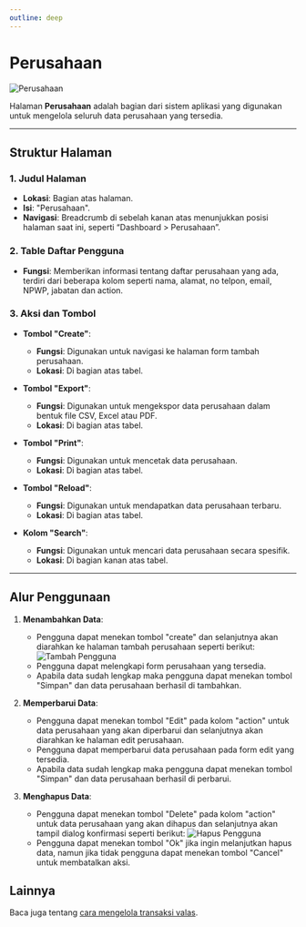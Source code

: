```yaml
---
outline: deep
---
```


# Perusahaan

![Perusahaan](/perusahaan.png)

Halaman **Perusahaan** adalah bagian dari sistem aplikasi yang digunakan untuk mengelola seluruh data perusahaan yang tersedia.

---

## Struktur Halaman

### 1. **Judul Halaman**

- **Lokasi**: Bagian atas halaman.
- **Isi**: "Perusahaan".
- **Navigasi**: Breadcrumb di sebelah kanan atas menunjukkan posisi halaman saat ini, seperti “Dashboard > Perusahaan”.

### 2. **Table Daftar Pengguna**

- **Fungsi**: Memberikan informasi tentang daftar perusahaan yang ada, terdiri dari beberapa kolom seperti nama, alamat, no telpon, email, NPWP, jabatan dan action.

### 3. **Aksi dan Tombol**

- **Tombol "Create"**:

  - **Fungsi**: Digunakan untuk navigasi ke halaman form tambah perusahaan.
  - **Lokasi**: Di bagian atas tabel.

- **Tombol "Export"**:

  - **Fungsi**: Digunakan untuk mengekspor data perusahaan dalam bentuk file CSV, Excel atau PDF.
  - **Lokasi**: Di bagian atas tabel.

- **Tombol "Print"**:

  - **Fungsi**: Digunakan untuk mencetak data perusahaan.
  - **Lokasi**: Di bagian atas tabel.

- **Tombol "Reload"**:

  - **Fungsi**: Digunakan untuk mendapatkan data perusahaan terbaru.
  - **Lokasi**: Di bagian atas tabel.

- **Kolom "Search"**:

  - **Fungsi**: Digunakan untuk mencari data perusahaan secara spesifik.
  - **Lokasi**: Di bagian kanan atas tabel.

---

## Alur Penggunaan

1. **Menambahkan Data**:

   - Pengguna dapat menekan tombol "create" dan selanjutnya akan diarahkan ke halaman tambah perusahaan seperti berikut:
     ![Tambah Pengguna](/tambah-perusahaan.png)
   - Pengguna dapat melengkapi form perusahaan yang tersedia.
   - Apabila data sudah lengkap maka pengguna dapat menekan tombol "Simpan" dan data perusahaan berhasil di tambahkan.

2. **Memperbarui Data**:

   - Pengguna dapat menekan tombol "Edit" pada kolom "action" untuk data perusahaan yang akan diperbarui dan selanjutnya akan diarahkan ke halaman edit perusahaan.
   - Pengguna dapat memperbarui data perusahaan pada form edit yang tersedia.
   - Apabila data sudah lengkap maka pengguna dapat menekan tombol "Simpan" dan data perusahaan berhasil di perbarui.

3. **Menghapus Data**:

   - Pengguna dapat menekan tombol "Delete" pada kolom "action" untuk data perusahaan yang akan dihapus dan selanjutnya akan tampil dialog konfirmasi seperti berikut:
     ![Hapus Pengguna](/hapus-perusahaan.png)
   - Pengguna dapat menekan tombol "Ok" jika ingin melanjutkan hapus data, namun jika tidak pengguna dapat menekan tombol "Cancel" untuk membatalkan aksi.

## Lainnya

Baca juga tentang [cara mengelola transaksi valas](/transaksi/daftar-valas).
